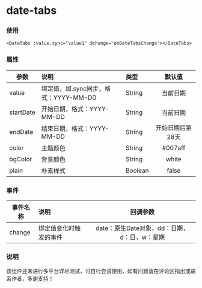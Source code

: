 # date-tabs

### 使用
`<DateTabs :value.sync="value1" @change='onDateTabsChange'></DateTabs>`

### 属性
参数|说明|类型|默认值
---|:--|:--|:---:
value|绑定值，加.sync同步，格式：YYYY-MM-DD|String|当前日期
startDate|开始日期，格式：YYYY-MM-DD|String|当前日期
endDate|结束日期，格式：YYYY-MM-DD|String|开始日期后第28天
color|主题颜色|String|#007aff
bgColor|背景颜色|String|white
plain|朴素样式|Boolean|false

### 事件
事件名称|说明|回调参数
---|:--|:---:
change|绑定值变化时触发的事件|date：原生Date对象，dd：日期，d：日，w：星期

### 说明
该组件还未进行多平台详尽测试，可自行尝试使用，如有问题请在评论区指出或联系作者，多谢支持！